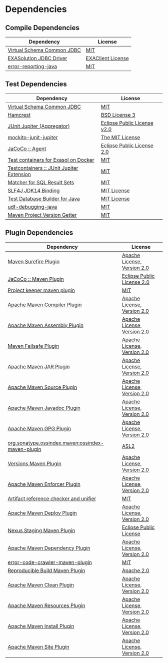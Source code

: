 <!-- @formatter:off -->
# Dependencies

## Compile Dependencies

| Dependency                      | License                |
| ------------------------------- | ---------------------- |
| [Virtual Schema Common JDBC][0] | [MIT][1]               |
| [EXASolution JDBC Driver][2]    | [EXAClient License][3] |
| [error-reporting-java][4]       | [MIT][1]               |

## Test Dependencies

| Dependency                                      | License                           |
| ----------------------------------------------- | --------------------------------- |
| [Virtual Schema Common JDBC][0]                 | [MIT][1]                          |
| [Hamcrest][8]                                   | [BSD License 3][9]                |
| [JUnit Jupiter (Aggregator)][10]                | [Eclipse Public License v2.0][11] |
| [mockito-junit-jupiter][12]                     | [The MIT License][13]             |
| [JaCoCo :: Agent][14]                           | [Eclipse Public License 2.0][15]  |
| [Test containers for Exasol on Docker][16]      | [MIT][1]                          |
| [Testcontainers :: JUnit Jupiter Extension][18] | [MIT][19]                         |
| [Matcher for SQL Result Sets][20]               | [MIT][1]                          |
| [SLF4J JDK14 Binding][22]                       | [MIT License][23]                 |
| [Test Database Builder for Java][24]            | [MIT License][25]                 |
| [udf-debugging-java][26]                        | [MIT][1]                          |
| [Maven Project Version Getter][28]              | [MIT][1]                          |

## Plugin Dependencies

| Dependency                                              | License                           |
| ------------------------------------------------------- | --------------------------------- |
| [Maven Surefire Plugin][30]                             | [Apache License, Version 2.0][31] |
| [JaCoCo :: Maven Plugin][32]                            | [Eclipse Public License 2.0][15]  |
| [Project keeper maven plugin][34]                       | [MIT][1]                          |
| [Apache Maven Compiler Plugin][36]                      | [Apache License, Version 2.0][31] |
| [Apache Maven Assembly Plugin][38]                      | [Apache License, Version 2.0][31] |
| [Maven Failsafe Plugin][40]                             | [Apache License, Version 2.0][31] |
| [Apache Maven JAR Plugin][42]                           | [Apache License, Version 2.0][31] |
| [Apache Maven Source Plugin][44]                        | [Apache License, Version 2.0][31] |
| [Apache Maven Javadoc Plugin][46]                       | [Apache License, Version 2.0][31] |
| [Apache Maven GPG Plugin][48]                           | [Apache License, Version 2.0][31] |
| [org.sonatype.ossindex.maven:ossindex-maven-plugin][50] | [ASL2][51]                        |
| [Versions Maven Plugin][52]                             | [Apache License, Version 2.0][31] |
| [Apache Maven Enforcer Plugin][54]                      | [Apache License, Version 2.0][31] |
| [Artifact reference checker and unifier][56]            | [MIT][1]                          |
| [Apache Maven Deploy Plugin][58]                        | [Apache License, Version 2.0][31] |
| [Nexus Staging Maven Plugin][60]                        | [Eclipse Public License][61]      |
| [Apache Maven Dependency Plugin][62]                    | [Apache License, Version 2.0][31] |
| [error-code-crawler-maven-plugin][64]                   | [MIT][1]                          |
| [Reproducible Build Maven Plugin][66]                   | [Apache 2.0][51]                  |
| [Apache Maven Clean Plugin][68]                         | [Apache License, Version 2.0][31] |
| [Apache Maven Resources Plugin][70]                     | [Apache License, Version 2.0][31] |
| [Apache Maven Install Plugin][72]                       | [Apache License, Version 2.0][31] |
| [Apache Maven Site Plugin][74]                          | [Apache License, Version 2.0][31] |

[14]: https://www.eclemma.org/jacoco/index.html
[34]: https://github.com/exasol/project-keeper-maven-plugin
[4]: https://github.com/exasol/error-reporting-java
[51]: http://www.apache.org/licenses/LICENSE-2.0.txt
[30]: https://maven.apache.org/surefire/maven-surefire-plugin/
[3]: https://www.exasol.com/support/secure/attachment/155343/EXASOL_SDK-7.0.11.tar.gz
[1]: https://opensource.org/licenses/MIT
[12]: https://github.com/mockito/mockito
[28]: https://github.com/exasol/maven-project-version-getter
[52]: http://www.mojohaus.org/versions-maven-plugin/
[9]: http://opensource.org/licenses/BSD-3-Clause
[36]: https://maven.apache.org/plugins/maven-compiler-plugin/
[70]: https://maven.apache.org/plugins/maven-resources-plugin/
[25]: https://github.com/exasol/test-db-builder-java/blob/main/LICENSE
[68]: https://maven.apache.org/plugins/maven-clean-plugin/
[15]: https://www.eclipse.org/legal/epl-2.0/
[58]: https://maven.apache.org/plugins/maven-deploy-plugin/
[32]: https://www.jacoco.org/jacoco/trunk/doc/maven.html
[13]: https://github.com/mockito/mockito/blob/main/LICENSE
[20]: https://github.com/exasol/hamcrest-resultset-matcher
[66]: http://zlika.github.io/reproducible-build-maven-plugin
[23]: http://www.opensource.org/licenses/mit-license.php
[72]: https://maven.apache.org/plugins/maven-install-plugin/
[10]: https://junit.org/junit5/
[44]: https://maven.apache.org/plugins/maven-source-plugin/
[8]: http://hamcrest.org/JavaHamcrest/
[22]: http://www.slf4j.org
[56]: https://github.com/exasol/artifact-reference-checker-maven-plugin
[42]: https://maven.apache.org/plugins/maven-jar-plugin/
[24]: https://github.com/exasol/test-db-builder-java/
[60]: http://www.sonatype.com/public-parent/nexus-maven-plugins/nexus-staging/nexus-staging-maven-plugin/
[40]: https://maven.apache.org/surefire/maven-failsafe-plugin/
[19]: http://opensource.org/licenses/MIT
[0]: https://github.com/exasol/virtual-schema-common-jdbc
[61]: http://www.eclipse.org/legal/epl-v10.html
[16]: https://github.com/exasol/exasol-testcontainers
[62]: https://maven.apache.org/plugins/maven-dependency-plugin/
[74]: https://maven.apache.org/plugins/maven-site-plugin/
[31]: https://www.apache.org/licenses/LICENSE-2.0.txt
[54]: https://maven.apache.org/enforcer/maven-enforcer-plugin/
[2]: http://www.exasol.com
[11]: https://www.eclipse.org/legal/epl-v20.html
[50]: https://sonatype.github.io/ossindex-maven/maven-plugin/
[48]: https://maven.apache.org/plugins/maven-gpg-plugin/
[18]: https://testcontainers.org
[26]: https://github.com/exasol/udf-debugging-java
[46]: https://maven.apache.org/plugins/maven-javadoc-plugin/
[64]: https://github.com/exasol/error-code-crawler-maven-plugin
[38]: https://maven.apache.org/plugins/maven-assembly-plugin/
